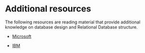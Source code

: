 # Additional resources

The following resources are reading material that provide additional knowledge on database design and Relational Database structure.

- [Microsoft](https://support.microsoft.com/en-us/office/database-design-basics-eb2159cf-1e30-401a-8084-bd4f9c9ca1f5)

- [IBM](https://www.ibm.com/docs/en/control-desk/7.6.0?topic=design-relational-database-structure)